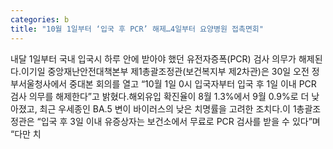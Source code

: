 ```yaml
---
categories: b
title: "10월 1일부터 ‘입국 후 PCR’ 해제…4일부터 요양병원 접촉면회"
---
```

내달 1일부터 국내 입국시 하루 안에 받아야 했던 유전자증폭(PCR) 검사 의무가 해제된다.이기일 중앙재난안전대책본부 제1총괄조정관(보건복지부 제2차관)은 30일 오전 정부서울청사에서 중대본 회의를 열고 “10월 1일 0시 입국자부터 입국 후 1일 이내 PCR 검사 의무를 해제한다”고 밝혔다.해외유입 확진율이 8월 1.3%에서 9월 0.9%로 더 낮아졌고, 최근 우세종인 BA.5 변이 바이러스의 낮은 치명률을 고려한 조치다.이 1총괄조정관은 “입국 후 3일 이내 유증상자는 보건소에서 무료로 PCR 검사를 받을 수 있다”며 “다만 치